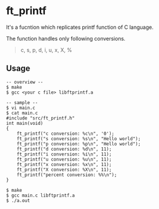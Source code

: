 # ft_printf

It's a fucntion which replicates printf function of C language.

The function handles only following conversions.
>c, s, p, d, i, u, x, X, %

## Usage
```
-- overview --
$ make
$ gcc <your c file> libftprintf.a

-- sample --
$ vi main.c
$ cat main.c
#include "src/ft_printf.h"
int	main(void)
{
	ft_printf("c conversion: %c\n", '0');
	ft_printf("s conversion: %s\n", "Hello world");
	ft_printf("p conversion: %p\n", "Hello world");
	ft_printf("d conversion: %d\n", 11);
	ft_printf("i conversion: %i\n", 11);
	ft_printf("u conversion: %u\n", 11);
	ft_printf("x conversion: %x\n", 11);
	ft_printf("X conversion: %X\n", 11);
	ft_printf("percent conversion: %%\n");
}

$ make
$ gcc main.c libftprintf.a
$ ./a.out
```
